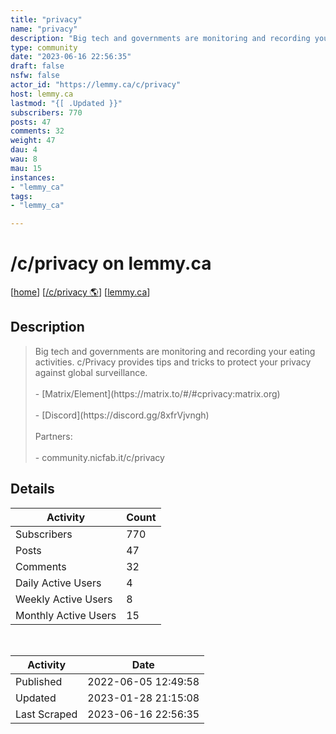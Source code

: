 ```yaml
---
title: "privacy" 
name: "privacy"
description: "Big tech and governments are monitoring and recording your eating activities. c/Privacy provides tips and tricks to protect your privacy against global surveillance.- [Matrix/Element](https://matrix.to/#/#cprivacy:matrix.org)- [Discord](https://discord.gg/8xfrVjvngh)Partners:- community.nicfab.it/c/privacy"
type: community
date: "2023-06-16 22:56:35"
draft: false
nsfw: false
actor_id: "https://lemmy.ca/c/privacy"
host: lemmy.ca
lastmod: "{[ .Updated }}"
subscribers: 770
posts: 47
comments: 32
weight: 47
dau: 4
wau: 8
mau: 15
instances:
- "lemmy_ca"
tags: 
- "lemmy_ca"

---
```


# /c/privacy on lemmy.ca

[[home](/)]
[[/c/privacy 🌎](https://lemmy.ca/c/privacy)]
[[lemmy.ca](/instances/lemmy_ca)]


## Description 

<blockquote class="description">
Big tech and governments are monitoring and recording your eating activities. c/Privacy provides tips and tricks to protect your privacy against global surveillance.<br><br>- [Matrix/Element](https://matrix.to/#/#cprivacy:matrix.org)<br><br>- [Discord](https://discord.gg/8xfrVjvngh)<br><br>Partners:<br><br>- community.nicfab.it/c/privacy
</blockquote>


## Details

| Activity | Count  |
|----------------------|---|
| Subscribers          | 770 |
| Posts                | 47  |
| Comments             | 32  |
| Daily Active Users   | 4  |
| Weekly Active Users  | 8  |
| Monthly Active Users | 15  |

<br>

| Activity | Date |
|----------------------|---|
| Published            | 2022-06-05 12:49:58 |
| Updated              | 2023-01-28 21:15:08 |
| Last Scraped         | 2023-06-16 22:56:35 |
